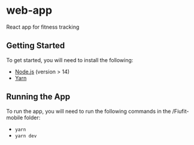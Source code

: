# web-app
React app for fitness tracking

## Getting Started
To get started, you will need to install the following:
- [Node.js](https://nodejs.org/en/) (version > 14)
- [Yarn](https://yarnpkg.com/en/docs/install)

## Running the App
To run the app, you will need to run the following commands in the /Fiufit-mobile folder:
- `yarn`
- `yarn dev`